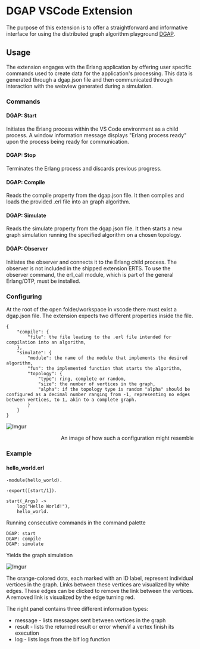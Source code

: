 # DGAP VSCode Extension

The purpose of this extension is to offer a straightforward and informative interface for using the distributed graph algorithm playground [DGAP](https://github.com/krygergo/dgap).

## Usage

The extension engages with the Erlang application by offering user specific commands used to create data for the application's processing. This data is generated through a dgap.json file and then communicated through interaction with the webview generated during a simulation.

### Commands

#### DGAP: Start

Initiates the Erlang process within the VS Code environment as a child process. A window information message displays "Erlang process ready" upon the process being ready for communication.

#### DGAP: Stop

Terminates the Erlang process and discards previous progress.

#### DGAP: Compile

Reads the compile property from the dgap.json file. It then compiles and loads the provided .erl file into an graph algorithm.

#### DGAP: Simulate

Reads the simulate property from the dgap.json file. It then starts a new graph simulation running the specified algorithm on a chosen topology.

#### DGAP: Observer

Initiates the observer and connects it to the Erlang child process. The observer is not included in the shipped extension ERTS. To use the observer command, the erl_call module, which is part of the general Erlang/OTP, must be installed.

### Configuring

At the root of the open folder/workspace in vscode there must exist a dgap.json file. The extension expects two different properties inside the file.

    {
        "compile": {
            "file": the file leading to the .erl file intended for compilation into an algorithm,
        },
        "simulate": {
            "module": the name of the module that implements the desired algorithm,
            "fun": the implemented function that starts the algorithm,
            "topology": {
                "type": ring, complete or random,
                "size": the number of vertices in the graph,
                "alpha": if the topology type is random "alpha" should be configured as a decimal number ranging from -1, representing no edges between vertices, to 1, akin to a complete graph.
            }
        }
    }

![Imgur](https://i.imgur.com/wooExVW.png)
<div align="right">An image of how such a configuration might resemble</div>

### Example

#### hello_world.erl

    -module(hello_world).

    -export([start/1]).

    start(_Args) ->
        log("Hello World!"),
        hello_world.

Running consecutive commands in the command palette

    DGAP: start
    DGAP: compile
    DGAP: simulate

Yields the graph simulation

![Imgur](https://i.imgur.com/E6NAM62.png)

The orange-colored dots, each marked with an ID label, represent individual vertices in the graph. Links between these vertices are visualized by white edges. These edges can be clicked to remove the link between the vertices. A removed link is visualized by the edge turning red.

The right panel contains three different information types:
- message - lists messages sent between vertices in the graph
- result - lists the returned result or error when/if a vertex finish its execution
- log - lists logs from the bif log function

